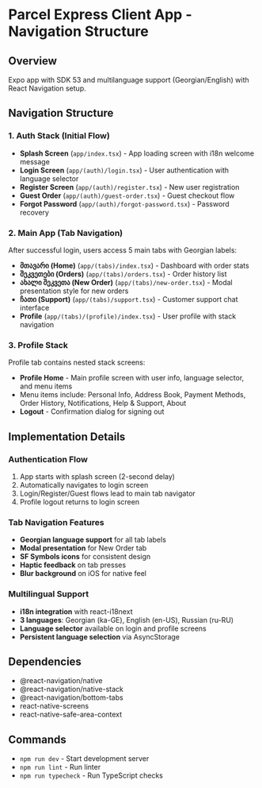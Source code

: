 # Parcel Express Client App - Navigation Structure

## Overview

Expo app with SDK 53 and multilanguage support (Georgian/English) with React
Navigation setup.

## Navigation Structure

### 1. Auth Stack (Initial Flow)

- **Splash Screen** (`app/index.tsx`) - App loading screen with i18n welcome
  message
- **Login Screen** (`app/(auth)/login.tsx`) - User authentication with language
  selector
- **Register Screen** (`app/(auth)/register.tsx`) - New user registration
- **Guest Order** (`app/(auth)/guest-order.tsx`) - Guest checkout flow
- **Forgot Password** (`app/(auth)/forgot-password.tsx`) - Password recovery

### 2. Main App (Tab Navigation)

After successful login, users access 5 main tabs with Georgian labels:

- **მთავარი (Home)** (`app/(tabs)/index.tsx`) - Dashboard with order stats
- **შეკვეთები (Orders)** (`app/(tabs)/orders.tsx`) - Order history list
- **ახალი შეკვეთა (New Order)** (`app/(tabs)/new-order.tsx`) - Modal
  presentation style for new orders
- **ჩათი (Support)** (`app/(tabs)/support.tsx`) - Customer support chat
  interface
- **Profile** (`app/(tabs)/(profile)/index.tsx`) - User profile with stack
  navigation

### 3. Profile Stack

Profile tab contains nested stack screens:

- **Profile Home** - Main profile screen with user info, language selector, and
  menu items
- Menu items include: Personal Info, Address Book, Payment Methods, Order
  History, Notifications, Help & Support, About
- **Logout** - Confirmation dialog for signing out

## Implementation Details

### Authentication Flow

1. App starts with splash screen (2-second delay)
2. Automatically navigates to login screen
3. Login/Register/Guest flows lead to main tab navigator
4. Profile logout returns to login screen

### Tab Navigation Features

- **Georgian language support** for all tab labels
- **Modal presentation** for New Order tab
- **SF Symbols icons** for consistent design
- **Haptic feedback** on tab presses
- **Blur background** on iOS for native feel

### Multilingual Support

- **i18n integration** with react-i18next
- **3 languages**: Georgian (ka-GE), English (en-US), Russian (ru-RU)
- **Language selector** available on login and profile screens
- **Persistent language selection** via AsyncStorage

## Dependencies

- @react-navigation/native
- @react-navigation/native-stack
- @react-navigation/bottom-tabs
- react-native-screens
- react-native-safe-area-context

## Commands

- `npm run dev` - Start development server
- `npm run lint` - Run linter
- `npm run typecheck` - Run TypeScript checks
